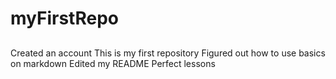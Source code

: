 # myFirstRepo
##
Created an account
This is my first repository
Figured out how to use basics on markdown
Edited my README
Perfect lessons 
